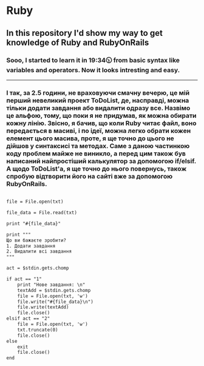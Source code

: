# Ruby
## In this repository I'd show my way to get knowledge of Ruby and RubyOnRails

### Sooo, I started to learn it in 19:34🕥 from basic syntax like variables and operators. Now it looks intresting and easy. 

---

### І так, за 2.5 години, не враховуючи смачну вечерю, це мій перший невеликий проект ToDoList, де, насправді, можна тільки додати завдання або видалити одразу все. Назвімо це альфою, тому, що поки я не придумав, як можна обирати кожну лінію. Звісно, я бачив, що коли Ruby читає файл, воно передається в масиві, і по ідеї, можна легко обрати кожен елемент цього масива, проте, я ще точно до цього не дійшов у синтаксисі та методах. Саме з даною частинкою коду проблем майже не виникло, а перед цим також був написаний найпростіший калькулятор за допомогою if/elsif. А щодо ToDoList'а, я ще точно до нього повернусь, також спробую відтворити його на сайті вже за допомогою RubyOnRails.

```txt = ARGV.first

file = File.open(txt)

file_data = File.read(txt)

print "#{file_data}"

print """
Що ви бажаєте зробити?
1. Додати завдання
2. Видалити всі завдання
"""

act = $stdin.gets.chomp

if act == "1"
    print "Нове завдання: \n"
    textAdd = $stdin.gets.chomp
    file = File.open(txt, 'w')
    file.write("#{file_data}\n")
    file.write(textAdd)
    file.close()
elsif act == "2"
    file = File.open(txt, 'w')
    txt.truncate(0)
    file.close()
else
    exit
    file.close()
end
```

